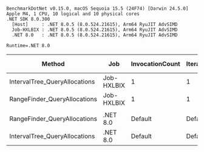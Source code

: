 ```

BenchmarkDotNet v0.15.0, macOS Sequoia 15.5 (24F74) [Darwin 24.5.0]
Apple M4, 1 CPU, 10 logical and 10 physical cores
.NET SDK 8.0.300
  [Host]     : .NET 8.0.5 (8.0.524.21615), Arm64 RyuJIT AdvSIMD
  Job-HXLBIX : .NET 8.0.5 (8.0.524.21615), Arm64 RyuJIT AdvSIMD
  .NET 8.0   : .NET 8.0.5 (8.0.524.21615), Arm64 RyuJIT AdvSIMD

Runtime=.NET 8.0  

```
| Method                        | Job        | InvocationCount | IterationCount | LaunchCount | UnrollFactor | WarmupCount | Mean       | Error     | StdDev    | Ratio | RatioSD | Gen0   | Gen1   | Allocated | Alloc Ratio |
|------------------------------ |----------- |---------------- |--------------- |------------ |------------- |------------ |-----------:|----------:|----------:|------:|--------:|-------:|-------:|----------:|------------:|
| IntervalTree_QueryAllocations | Job-HXLBIX | 1               | 1              | 1           | 1            | 1           | 325.021 μs |        NA | 0.0000 μs |  1.00 |    0.00 |      - |      - |  36.87 KB |        1.00 |
| RangeFinder_QueryAllocations  | Job-HXLBIX | 1               | 1              | 1           | 1            | 1           | 336.750 μs |        NA | 0.0000 μs |  1.04 |    0.00 |      - |      - |   3.67 KB |        0.10 |
|                               |            |                 |                |             |              |             |            |           |           |       |         |        |        |           |             |
| RangeFinder_QueryAllocations  | .NET 8.0   | Default         | Default        | Default     | 16           | Default     |   1.309 μs | 0.0120 μs | 0.0106 μs |  0.11 |    0.00 | 0.3605 |      - |   2.95 KB |        0.08 |
| IntervalTree_QueryAllocations | .NET 8.0   | Default         | Default        | Default     | 16           | Default     |  12.424 μs | 0.1706 μs | 0.1512 μs |  1.00 |    0.02 | 4.4250 | 0.0153 |  36.15 KB |        1.00 |
